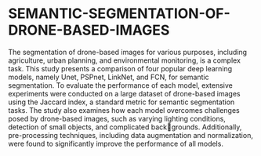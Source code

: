 # SEMANTIC-SEGMENTATION-OF-DRONE-BASED-IMAGES

The segmentation of drone-based images for various purposes, including agriculture, urban planning, and environmental monitoring, is a complex task. This study presents a comparison of four popular deep learning models, namely Unet, PSPnet, LinkNet, and FCN, for semantic segmentation. To evaluate the performance of each model, extensive experiments were conducted on a large dataset of drone-based images using
the Jaccard index, a standard metric for semantic segmentation tasks. The study also examines how each model overcomes challenges posed by drone-based images, such as varying lighting conditions, detection of small objects, and complicated backgrounds. Additionally, pre-processing techniques, including data augmentation and normalization, were found to significantly improve the performance of all models.
